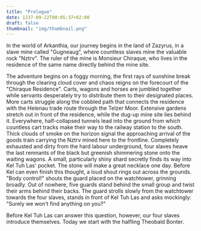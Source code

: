 ```yaml
---
title: "Prologue"
date: 1237-09-22T00:05:37+02:00
draft: false
thumbnail: "img/thumbnail.png"
---
```


In the world of Arkanthia, our journey begins in the land of Zazyrus, in a slave mine called "Gugneaug", where countless slaves mine the valuable rock "Nztrv". The ruler of the mine is Monsieur Chiraque, who lives in the residence of the same name directly behind the mine site.

The adventure begins on a foggy morning, the first rays of sunshine break through the clearing cloud cover and chaos reigns on the forecourt of the "Chiraque Residence". Carts, wagons and horses are jumbled together while servants desperately try to distribute them to their designated places. More carts struggle along the cobbled path that connects the residence with the Helenau trade route through the Telzer Moor. Extensive gardens stretch out in front of the residence, while the dug-up mine site lies behind it. Everywhere, half-collapsed tunnels lead into the ground from which countless cart tracks make their way to the railway station to the south. Thick clouds of smoke on the horizon signal the approaching arrival of the goods train carrying the Nztrv mined here to the frontline. Completely exhausted and dirty from the hard labour underground, four slaves heave the last remnants of the black but greenish shimmering stone onto the waiting wagons. A small, particularly shiny shard secretly finds its way into Kel Tuh Las' pocket. The stone will make a great necklace one day. Before Kel can even finish this thought, a loud shout rings out across the grounds. "Body control!" shouts the guard placed on the watchtower, grinning broadly. Out of nowhere, five guards stand behind the small group and twist their arms behind their backs. The guard strolls slowly from the watchtower towards the four slaves, stands in front of Kel Tuh Las and asks mockingly: "Surely we won't find anything on you?"

Before Kel Tuh Las can answer this question, however, our four slaves introduce themselves. Today we start with the halfling Theobald Bonter.
